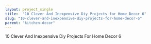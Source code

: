 ```yaml
---
layout: project_single
title:  "10 Clever And Inexpensive Diy Projects for Home Decor 6"
slug: "10-clever-and-inexpensive-diy-projects-for-home-decor-6"
parent: "kitchen-decor"
---
```

10 Clever And Inexpensive Diy Projects For Home Decor 6